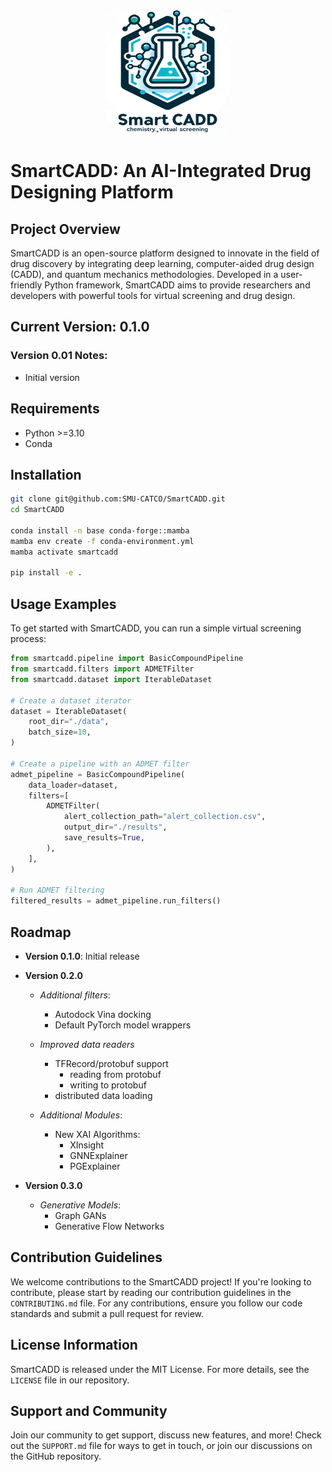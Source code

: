 <p align="center"><img src="./logo.jpeg" width="200" height="200"></p>

# SmartCADD: An AI-Integrated Drug Designing Platform

## Project Overview
SmartCADD is an open-source platform designed to innovate in the field of drug discovery by integrating deep learning, computer-aided drug design (CADD), and quantum mechanics methodologies. Developed in a user-friendly Python framework, SmartCADD aims to provide researchers and developers with powerful tools for virtual screening and drug design.

## Current Version: **0.1.0**

### Version **0.01** Notes:

-   Initial version

## Requirements
- Python >=3.10
- Conda

## Installation

```bash
git clone git@github.com:SMU-CATCO/SmartCADD.git
cd SmartCADD

conda install -n base conda-forge::mamba
mamba env create -f conda-environment.yml 
mamba activate smartcadd

pip install -e .
```



## Usage Examples
To get started with SmartCADD, you can run a simple virtual screening process:

```python
from smartcadd.pipeline import BasicCompoundPipeline
from smartcadd.filters import ADMETFilter
from smartcadd.dataset import IterableDataset

# Create a dataset iterator
dataset = IterableDataset(
    root_dir="./data",
    batch_size=10,
)

# Create a pipeline with an ADMET filter
admet_pipeline = BasicCompoundPipeline(
    data_loader=dataset,
    filters=[
        ADMETFilter(
            alert_collection_path="alert_collection.csv",
            output_dir="./results",
            save_results=True,
        ),
    ],
)

# Run ADMET filtering
filtered_results = admet_pipeline.run_filters()
```

## Roadmap

-  **Version 0.1.0**: Initial release

-  **Version 0.2.0**
    
    - _Additional filters_:
        - Autodock Vina docking
        - Default PyTorch model wrappers
    
    - _Improved data readers_
        - TFRecord/protobuf support
            - reading from protobuf
            - writing to protobuf
        - distributed data loading
    
    - _Additional Modules_:
        - New XAI Algorithms:
            - XInsight
            - GNNExplainer
            - PGExplainer

-  **Version 0.3.0**
    
    - _Generative Models_:
        - Graph GANs
        - Generative Flow Networks

## Contribution Guidelines
We welcome contributions to the SmartCADD project! If you're looking to contribute, please start by reading our contribution guidelines in the `CONTRIBUTING.md` file. For any contributions, ensure you follow our code standards and submit a pull request for review.

## License Information
SmartCADD is released under the MIT License. For more details, see the `LICENSE` file in our repository.

## Support and Community
Join our community to get support, discuss new features, and more! Check out the `SUPPORT.md` file for ways to get in touch, or join our discussions on the GitHub repository.
